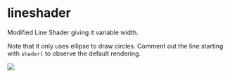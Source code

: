 # lineshader

Modified Line Shader giving it variable width.

Note that it only uses ellipse to draw circles.
Comment out the line starting with `shader(` to 
observe the default rendering.

![](https://raw.githubusercontent.com/hamoid/Fun-Programming/master/processing/ideas/2017/08/lineshader/2018-05-23-065757_540x540_scrot.png)
